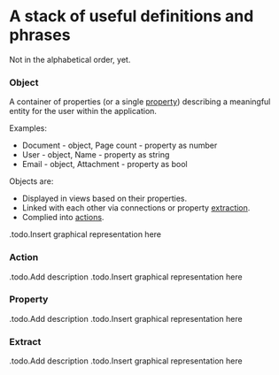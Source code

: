 # A stack of useful definitions and phrases #
Not in the alphabetical order, yet.

### Object ###
A container of properties (or a single [property](#property)) describing a meaningful entity for the user within the application.

Examples:
*	Document - object, Page count - property as number
*	User - object, Name - property as string
*	Email - object, Attachment - property as bool

Objects are:
*	Displayed in views based on their properties.
*	Linked with each other via connections or property [extraction](#extract).
*	Complied into [actions](#action).

.todo.Insert graphical representation here



### Action ###

.todo.Add description
.todo.Insert graphical representation here



### Property ###

.todo.Add description
.todo.Insert graphical representation here



### Extract ###

.todo.Add description
.todo.Insert graphical representation here